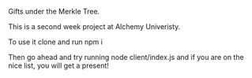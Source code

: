 Gifts under the Merkle Tree. 

This is a second week project at Alchemy Univeristy. 

To use it clone and run npm i

Then go ahead and try running node client/index.js <your-name> and if you are on the nice list, you will get a present! 